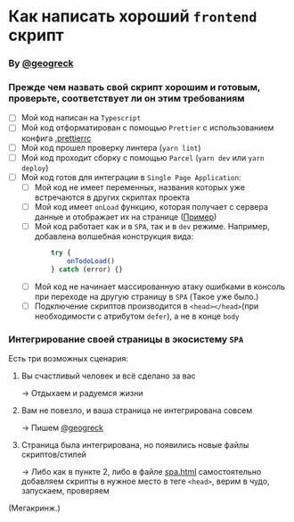 # Как написать хороший `frontend` скрипт

### By [@geogreck](https://t.me/geogreck)

### Прежде чем назвать свой скрипт хорошим и готовым, проверьте, соответствует ли он этим требованиям

- [ ] Мой код написан на `Typescript`
- [ ] Мой код отформатирован с помощью `Prettier` с использованием конфига [.prettierrc](../.prettierrc)
- [ ] Мой код прошел проверку линтера (`yarn lint`)
- [ ] Мой код проходит сборку с помощью `Parcel` (`yarn dev` или `yarn deploy`)
- [ ] Мой код готов для интеграции в `Single Page Application`:
  - [ ] Мой код не имеет переменных, названия которых уже встречаются в других скриптах проекта
  - [ ] Мой код имеет `onLoad` функцию, которая получает с сервера данные и отображает их на странице ([Пример](js/list/todolist.ts#L18))
  - [ ] Мой код работает как и в `SPA`, так и в `dev` режиме. Например, добавлена волшебная конструкция вида:
    ```js
        try {
            onTodoLoad()
        } catch (error) {}
    ```
  - [ ] Мой код не начинает массированную атаку ошибками в консоль при переходе на другую страницу в `SPA` (Такое уже было.)
  - [ ] Подключение скриптов производится в `<head></head>`(при необходимости с атрибутом `defer`), а не в конце `body`

### Интегрирование своей страницы в экосистему `SPA`

Есть три возможных сценария:

1. Вы счастливый человек и всё сделано за вас
   
   -> Отдыхаем и радуемся жизни

2. Вам не повезло, и ваша страница не интегрирована совсем
   
   -> Пишем [@geogreck](https://t.me/geogreck)

3. Страница была интегрирована, но появились новые файлы скриптов/стилей
   
   -> Либо как в пункте 2, либо в файле [spa.html](html/spa.html) самостоятельно добавляем скрипты в нужное место в теге `<head>`, верим в чудо, запускаем, проверяем


(Мегакринж.)
